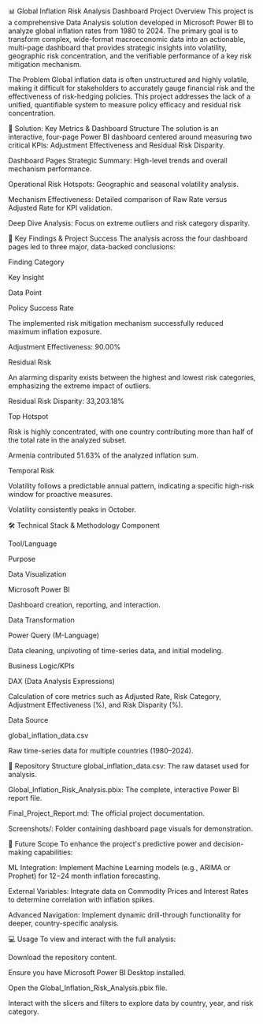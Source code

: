 📊 Global Inflation Risk Analysis Dashboard
Project Overview
This project is a comprehensive Data Analysis solution developed in Microsoft Power BI to analyze global inflation rates from 1980 to 2024. The primary goal is to transform complex, wide-format macroeconomic data into an actionable, multi-page dashboard that provides strategic insights into volatility, geographic risk concentration, and the verifiable performance of a key risk mitigation mechanism.

The Problem
Global inflation data is often unstructured and highly volatile, making it difficult for stakeholders to accurately gauge financial risk and the effectiveness of risk-hedging policies. This project addresses the lack of a unified, quantifiable system to measure policy efficacy and residual risk concentration.

🚀 Solution: Key Metrics & Dashboard Structure
The solution is an interactive, four-page Power BI dashboard centered around measuring two critical KPIs: Adjustment Effectiveness and Residual Risk Disparity.

Dashboard Pages
Strategic Summary: High-level trends and overall mechanism performance.

Operational Risk Hotspots: Geographic and seasonal volatility analysis.

Mechanism Effectiveness: Detailed comparison of Raw Rate versus Adjusted Rate for KPI validation.

Deep Dive Analysis: Focus on extreme outliers and risk category disparity.

🎯 Key Findings & Project Success
The analysis across the four dashboard pages led to three major, data-backed conclusions:

Finding Category

Key Insight

Data Point

Policy Success Rate

The implemented risk mitigation mechanism successfully reduced maximum inflation exposure.

Adjustment Effectiveness: 90.00%

Residual Risk

An alarming disparity exists between the highest and lowest risk categories, emphasizing the extreme impact of outliers.

Residual Risk Disparity: 33,203.18%

Top Hotspot

Risk is highly concentrated, with one country contributing more than half of the total rate in the analyzed subset.

Armenia contributed 51.63% of the analyzed inflation sum.

Temporal Risk

Volatility follows a predictable annual pattern, indicating a specific high-risk window for proactive measures.

Volatility consistently peaks in October.

🛠️ Technical Stack & Methodology
Component

Tool/Language

Purpose

Data Visualization

Microsoft Power BI

Dashboard creation, reporting, and interaction.

Data Transformation

Power Query (M-Language)

Data cleaning, unpivoting of time-series data, and initial modeling.

Business Logic/KPIs

DAX (Data Analysis Expressions)

Calculation of core metrics such as Adjusted Rate, Risk Category, Adjustment Effectiveness (%), and Risk Disparity (%).

Data Source

global_inflation_data.csv

Raw time-series data for multiple countries (1980–2024).

📁 Repository Structure
global_inflation_data.csv: The raw dataset used for analysis.

Global_Inflation_Risk_Analysis.pbix: The complete, interactive Power BI report file.

Final_Project_Report.md: The official project documentation.

Screenshots/: Folder containing dashboard page visuals for demonstration.

🚀 Future Scope
To enhance the project's predictive power and decision-making capabilities:

ML Integration: Implement Machine Learning models (e.g., ARIMA or Prophet) for 12−24 month inflation forecasting.

External Variables: Integrate data on Commodity Prices and Interest Rates to determine correlation with inflation spikes.

Advanced Navigation: Implement dynamic drill-through functionality for deeper, country-specific analysis.

💻 Usage
To view and interact with the full analysis:

Download the repository content.

Ensure you have Microsoft Power BI Desktop installed.

Open the Global_Inflation_Risk_Analysis.pbix file.

Interact with the slicers and filters to explore data by country, year, and risk category.
